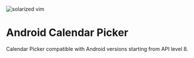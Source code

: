 ![solarized vim](https://github.com/sancarbar/Android-Calendar-Picker/tree/master/assets/logo.png)

Android Calendar Picker
=========

Calendar Picker compatible with Android versions starting from API level 8.
